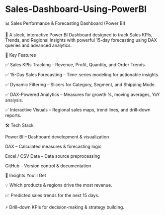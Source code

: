 # Sales-Dashboard-Using-PowerBI

📊 Sales Performance & Forecasting Dashboard (Power BI)

🚀 A sleek, interactive Power BI Dashboard designed to track Sales KPIs, Trends, and Regional Insights with powerful 15-day forecasting using DAX queries and advanced analytics.

🔑 Key Features

✅ Sales KPIs Tracking – Revenue, Profit, Quantity, and Order Trends.

✅ 15-Day Sales Forecasting – Time-series modeling for actionable insights.

✅ Dynamic Filtering – Slicers for Category, Segment, and Shipping Mode.

✅ DAX-Powered Analytics – Measures for growth %, moving averages, YoY analysis.

✅ Interactive Visuals – Regional sales maps, trend lines, and drill-down reports.

🛠️ Tech Stack

Power BI – Dashboard development & visualization

DAX – Calculated measures & forecasting logic

Excel / CSV Data – Data source preprocessing

GitHub – Version control & documentation

📌 Insights You’ll Get

💡 Which products & regions drive the most revenue.

📈 Predicted sales trends for the next 15 days.

⚡ Drill-down KPIs for decision-making & strategy building.
